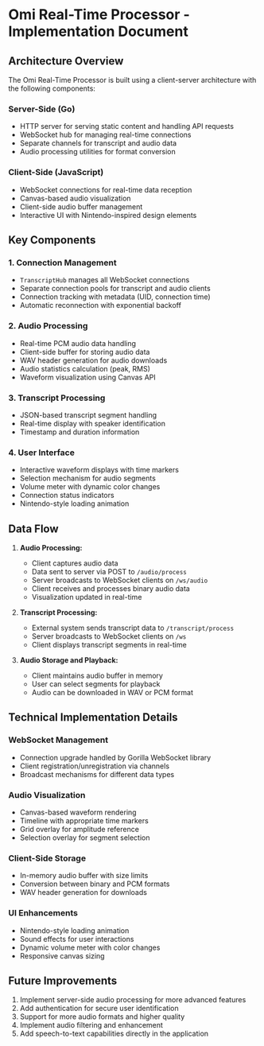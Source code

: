 # Omi Real-Time Processor - Implementation Document

## Architecture Overview

The Omi Real-Time Processor is built using a client-server architecture with the following components:

### Server-Side (Go)
- HTTP server for serving static content and handling API requests
- WebSocket hub for managing real-time connections
- Separate channels for transcript and audio data
- Audio processing utilities for format conversion

### Client-Side (JavaScript)
- WebSocket connections for real-time data reception
- Canvas-based audio visualization
- Client-side audio buffer management
- Interactive UI with Nintendo-inspired design elements

## Key Components

### 1. Connection Management
- `TranscriptHub` manages all WebSocket connections
- Separate connection pools for transcript and audio clients
- Connection tracking with metadata (UID, connection time)
- Automatic reconnection with exponential backoff

### 2. Audio Processing
- Real-time PCM audio data handling
- Client-side buffer for storing audio data
- WAV header generation for audio downloads
- Audio statistics calculation (peak, RMS)
- Waveform visualization using Canvas API

### 3. Transcript Processing
- JSON-based transcript segment handling
- Real-time display with speaker identification
- Timestamp and duration information

### 4. User Interface
- Interactive waveform displays with time markers
- Selection mechanism for audio segments
- Volume meter with dynamic color changes
- Connection status indicators
- Nintendo-style loading animation

## Data Flow

1. **Audio Processing:**
   - Client captures audio data
   - Data sent to server via POST to `/audio/process`
   - Server broadcasts to WebSocket clients on `/ws/audio`
   - Client receives and processes binary audio data
   - Visualization updated in real-time

2. **Transcript Processing:**
   - External system sends transcript data to `/transcript/process`
   - Server broadcasts to WebSocket clients on `/ws`
   - Client displays transcript segments in real-time

3. **Audio Storage and Playback:**
   - Client maintains audio buffer in memory
   - User can select segments for playback
   - Audio can be downloaded in WAV or PCM format

## Technical Implementation Details

### WebSocket Management
- Connection upgrade handled by Gorilla WebSocket library
- Client registration/unregistration via channels
- Broadcast mechanisms for different data types

### Audio Visualization
- Canvas-based waveform rendering
- Timeline with appropriate time markers
- Grid overlay for amplitude reference
- Selection overlay for segment selection

### Client-Side Storage
- In-memory audio buffer with size limits
- Conversion between binary and PCM formats
- WAV header generation for downloads

### UI Enhancements
- Nintendo-style loading animation
- Sound effects for user interactions
- Dynamic volume meter with color changes
- Responsive canvas sizing

## Future Improvements

1. Implement server-side audio processing for more advanced features
2. Add authentication for secure user identification
3. Support for more audio formats and higher quality
4. Implement audio filtering and enhancement
5. Add speech-to-text capabilities directly in the application
